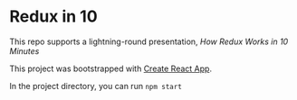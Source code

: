 # Redux in 10

This repo supports a lightning-round presentation, _How Redux Works in 10 Minutes_

This project was bootstrapped with [Create React App](https://github.com/facebook/create-react-app).

In the project directory, you can run ```npm start```

